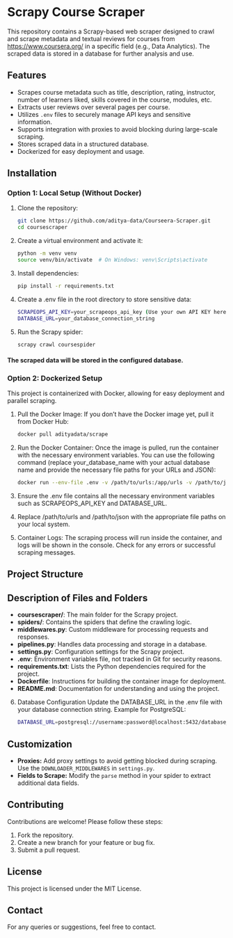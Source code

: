 # Scrapy Course Scraper

This repository contains a Scrapy-based web scraper designed to crawl and scrape metadata and textual reviews for courses from https://www.coursera.org/ in a specific field (e.g., Data Analytics). The scraped data is stored in a database for further analysis and use.

## Features
- Scrapes course metadata such as title, description, rating, instructor, number of learners liked, skills covered in the course, modules, etc.
- Extracts user reviews over several pages per course.
- Utilizes `.env` files to securely manage API keys and sensitive information.
- Supports integration with proxies to avoid blocking during large-scale scraping.
- Stores scraped data in a structured database.
- Dockerized for easy deployment and usage.

## Installation

### Option 1: Local Setup (Without Docker)

1. Clone the repository:
   ```bash
   git clone https://github.com/aditya-data/Courseera-Scraper.git
   cd coursescraper
   ```

2. Create a virtual environment and activate it:
   ```bash
   python -m venv venv
   source venv/bin/activate  # On Windows: venv\Scripts\activate
   ```

3. Install dependencies:
   ```bash
   pip install -r requirements.txt
   ```
4. Create a .env file in the root directory to store sensitive data:
   ```bash
   SCRAPEOPS_API_KEY=your_scrapeops_api_key (Use your own API KEY here)
   DATABASE_URL=your_database_connection_string
   ```

5. Run the Scrapy spider:
   ```bash
   scrapy crawl coursespider
   ```

#### The scraped data will be stored in the configured database.

### Option 2: Dockerized Setup
This project is containerized with Docker, allowing for easy deployment and parallel scraping.

1. Pull the Docker Image: If you don’t have the Docker image yet, pull it from Docker Hub:

   ```bash
   docker pull adityadata/scrape
   ```
2. Run the Docker Container: Once the image is pulled, run the container with the necessary environment variables. You can use the following command (replace your_database_name with your actual database name and provide the necessary file paths for your URLs and JSON):

   ```bash
   docker run --env-file .env -v /path/to/urls:/app/urls -v /path/to/json:/app/json adityadata/scrape
   ```
3. Ensure the .env file contains all the necessary environment variables such as SCRAPEOPS_API_KEY and DATABASE_URL.
4. Replace /path/to/urls and /path/to/json with the appropriate file paths on your local system.
5. Container Logs: The scraping process will run inside the container, and logs will be shown in the console. Check for any errors or successful scraping messages.

## Project Structure

## Description of Files and Folders

- **coursescraper/**: The main folder for the Scrapy project.
- **spiders/**: Contains the spiders that define the crawling logic.
- **middlewares.py**: Custom middleware for processing requests and responses.
- **pipelines.py**: Handles data processing and storage in a database.
- **settings.py**: Configuration settings for the Scrapy project.
- **.env**: Environment variables file, not tracked in Git for security reasons.
- **requirements.txt**: Lists the Python dependencies required for the project.
- **Dockerfile**: Instructions for building the container image for deployment.
- **README.md**: Documentation for understanding and using the project.


6. Database Configuration
Update the DATABASE_URL in the .env file with your database connection string. Example for PostgreSQL:

   ```bash
   DATABASE_URL=postgresql://username:password@localhost:5432/database_name
   ```


## Customization
- **Proxies:** Add proxy settings to avoid getting blocked during scraping. Use the `DOWNLOADER_MIDDLEWARES` in `settings.py`.
- **Fields to Scrape:** Modify the `parse` method in your spider to extract additional data fields.
## Contributing
Contributions are welcome! Please follow these steps:
1. Fork the repository.
2. Create a new branch for your feature or bug fix.
3. Submit a pull request.
## License
This project is licensed under the MIT License.
## Contact
For any queries or suggestions, feel free to contact.